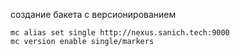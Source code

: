 создание бакета с версионированием

```
mc alias set single http://nexus.sanich.tech:9000
mc version enable single/markers  

```
